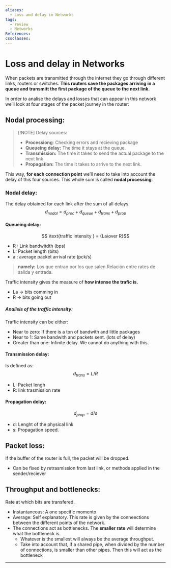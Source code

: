 ```yaml
---
aliases:
  - Loss and delay in Networks
tags:
  - review
  - Networks
References: 
cssclasses:
---
```

# Loss and delay in Networks
When packets are transmitted through the internet they go through different links, routers or switches. **This routers save the packages arriving in a queue and transmitt the first package of the queue to the next link.** 

In order to analise the delays and losses that can appear in this network we’ll look at four stages of the packet journey in the router:
## Nodal processing:
> [!NOTE] Delay sources: 
> + **Processiong**: Checking errors and recieving package
> + **Queueing delay:** The time it stays at the queue. 
> + **Transmission:** The time it takes to send the actual package to the next link
> + **Propagation:** The time it takes to arrive to the next link. 

This way, **for each connection point** we’ll need to take into account the delay of this four sources.
This whole sum is called **nodal processing**. 

### Nodal delay:
The delay obtained for each link after the sum of all delays.
$$
d_{nodal} = d_{proc} + d_{queue} + d_{trans} + d_{prop}
$$
#### Queueing delay:
$$ \text{traffic intensity } = {La\over R}$$
+ R : Link bandwitdth (bps)
+ L: Packet length (bits)
+ a : average packet arrival rate (pck/s)

> **namely:** Los que entran por los que salen.Relación entre rates de salida y entrada.

Traffic intensity gives the measure of **how intense the trafic is.** 
  + La → bits comming in
  + R → bits going out
##### Analisis of the traffic intensity:
  Traffic intensity can be either: 
  + Near to zero: If there is a ton of bandwith and little packages
  + Near to 1: Same bandwith and packets sent. (lots of delay)
  + Greater than one: Infinite delay. We cannot do anything with this.

#### Transmission delay:
Is defined as: 
$$
d_{trans} = L/R
$$
+ L: Packet lengh
+ R: link trasmission rate

#### Propagation delay:
$$
d_{prop} = d/s
$$
+ d: Lenght of the physical link
+ s: Propagation speed.

  
## Packet loss:
If the buffer of the router is full, the packet will be dropped. 
+ Can be fixed by retrasmission from last link, or methods applied in the sender/reciever

## Throughput and bottlenecks:
Rate at which bits are transfered. 
+ Instantaneous: A one specific momento
+ Average: Self explanatory.
This rate is given by the conneections between the different points of the network. 
+ The connections act as bottlenecks. The **smaller rate** will determine what the bottleneck is.
	+ Whatever is the smallest will always be the average throughput.
	+ Take into account that, if a shared pipe, when divided by the number of connections, is smaller than other pipes. Then this will act as the bottleneck
***